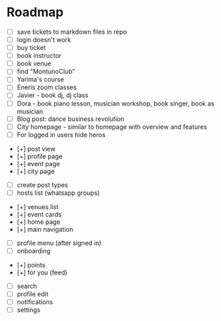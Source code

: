 # Roadmap

- [ ] save tickets to markdown files in repo
- [ ] login doesn't work
- [ ] buy ticket
- [ ] book instructor
- [ ] book venue
- [ ] find "MontunoClub"
- [ ] Yarima's course
- [ ] Eneris zoom classes
- [ ] Javier - book dj, dj class
- [ ] Dora - book piano lesson, musician workshop, book singer, book as musician
- [ ] Blog post: dance business revolution
- [ ] City homepage - similar to homepage with overview and features
- [ ] For logged in users hide heros
- [+] post view
- [+] profile page
- [+] event page
- [+] city page
- [ ] create post types
- [ ] hosts list (whatsapp groups)
- [+] venues list
- [+] event cards
- [+] home page
- [+] main navigation
- [ ] profile menu (after signed in)
- [ ] onboarding
- [+] points
- [+] for you (feed)
- [ ] search
- [ ] profile edit
- [ ] notifications
- [ ] settings
